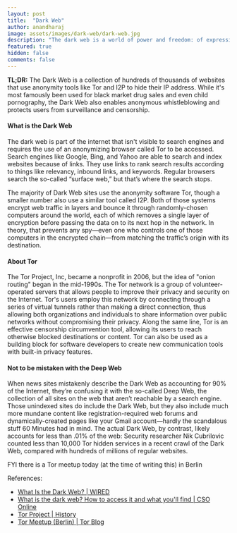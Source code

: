 ```yaml
---
layout: post
title:  "Dark Web"
author: anandharaj
image: assets/images/dark-web/dark-web.jpg
description: "The dark web is a world of power and freedom: of expression, of creativity, of information, of ideas"
featured: true
hidden: false
comments: false
---
```


<b>TL;DR:</b> The Dark Web is a collection of hundreds of thousands of websites that use anonymity tools like Tor and I2P to hide their IP address. While it's most famously been used for black market drug sales and even child pornography, the Dark Web also enables anonymous whistleblowing and protects users from surveillance and censorship.

#### What is the Dark Web

The dark web is part of the internet that isn't visible to search engines and requires the use of an anonymizing browser called Tor to be accessed. Search engines like Google, Bing, and Yahoo are able to search and index websites because of links. They use links to rank search results according to things like relevancy, inbound links, and keywords. Regular browsers search the so-called “surface web,” but that’s where the search stops.


The majority of Dark Web sites use the anonymity software Tor, though a smaller number also use a similar tool called I2P. Both of those systems encrypt web traffic in layers and bounce it through randomly-chosen computers around the world, each of which removes a single layer of encryption before passing the data on to its next hop in the network. In theory, that prevents any spy—even one who controls one of those computers in the encrypted chain—from matching the traffic’s origin with its destination.

#### About Tor

The Tor Project, Inc, became a nonprofit in 2006, but the idea of "onion routing" began in the mid-1990s. The Tor network is a group of volunteer-operated servers that allows people to improve their privacy and security on the Internet. Tor's users employ this network by connecting through a series of virtual tunnels rather than making a direct connection, thus allowing both organizations and individuals to share information over public networks without compromising their privacy. Along the same line, Tor is an effective censorship circumvention tool, allowing its users to reach otherwise blocked destinations or content. Tor can also be used as a building block for software developers to create new communication tools with built-in privacy features.

#### Not to be mistaken with the Deep Web

When news sites mistakenly describe the Dark Web as accounting for 90% of the Internet, they’re confusing it with the so-called Deep Web, the collection of all sites on the web that aren’t reachable by a search engine. Those unindexed sites do include the Dark Web, but they also include much more mundane content like registration-required web forums and dynamically-created pages like your Gmail account—hardly the scandalous stuff 60 Minutes had in mind. The actual Dark Web, by contrast, likely accounts for less than .01% of the web: Security researcher Nik Cubrilovic counted less than 10,000 Tor hidden services in a recent crawl of the Dark Web, compared with hundreds of millions of regular websites.

FYI there is a Tor meetup today (at the time of writing this) in Berlin


References:

 - [What Is the Dark Web? | WIRED](https://www.wired.com/2014/11/hacker-lexicon-whats-dark-web/)
  - [What is the dark web? How to access it and what you'll find | CSO Online](https://www.csoonline.com/article/3249765/what-is-the-dark-web-how-to-access-it-and-what-youll-find.html)
 - [Tor Project | History](https://www.torproject.org/about/history/)
 - [Tor Meetup (Berlin) | Tor Blog](https://blog.torproject.org/tor-meetup-berlin-feb2020)
